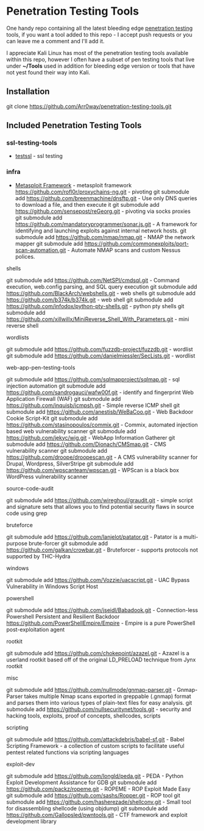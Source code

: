 # Penetration Testing Tools

One handy repo containing all the latest bleeding edge [penetration testing](https://www.aptive.co.uk/penetration-testing/) tools, if you want a tool added to this repo - I accept push requests or you can leave me a comment and I'll add it. 

I appreciate Kali Linux has most of the penetration testing tools available within this repo, however I often have a subset of pen testing tools that live under **~/Tools** used in addition for bleeding edge version or tools that have not yest found their way into Kali.   

## Installation 

git clone https://github.com/Arr0way/penetration-testing-tools.git

## Included Penetration Testing Tools

### ssl-testing-tools

* [testssl](/drwetter/testssl.sh) - ssl testing

### infra

* [Metasploit Framework](/rapid7/metasploit-framework) - metasploit framework
https://github.com/rofl0r/proxychains-ng.git - pivoting
git submodule add https://github.com/breenmachine/dnsftp.git - Use only DNS queries to download a file, and then execute it
git submodule add https://github.com/sensepost/reGeorg.git - pivoting via socks proxies
git submodule add https://github.com/mandatoryprogrammer/sonar.js.git - A framework for identifying and launching exploits against internal network hosts.
git submodule add https://github.com/nmap/nmap.git - NMAP the network mapper
git submodule add https://github.com/commonexploits/port-scan-automation.git - Automate NMAP scans and custom Nessus polices.

shells

git submodule add https://github.com/NetSPI/cmdsql.git - Command execution, web.config parsing, and SQL query execution
git submodule add https://github.com/BlackArch/webshells.git - web shells
git submodule add https://github.com/b374k/b374k.git - web shell
git submodule add https://github.com/infodox/python-pty-shells.git - python pty shells
git submodule add https://github.com/xillwillx/MiniReverse_Shell_With_Parameters.git - mini reverse shell

wordlists

git submodule add https://github.com/fuzzdb-project/fuzzdb.git - wordlist
git submodule add https://github.com/danielmiessler/SecLists.git - wordlist

web-app-pen-testing-tools

git submodule add https://github.com/sqlmapproject/sqlmap.git - sql injection automation
git submodule add https://github.com/sandrogauci/wafw00f.git - identify and fingerprint Web Application Firewall (WAF)
git submodule add https://github.com/inquisb/icmpsh.git - Simple reverse ICMP shell
git submodule add https://github.com/anestisb/WeBaCoo.git - Web Backdoor Cookie Script-Kit
git submodule add https://github.com/stasinopoulos/commix.git - Commix, automated injection based web vulnerability scanner
git submodule add https://github.com/jekyc/wig.git  - WebApp Information Gatherer
git submodule add https://github.com/Dionach/CMSmap.git - CMS vulnerability scanner
git submodule add https://github.com/droope/droopescan.git - A CMS vulnerability scanner for Drupal, Wordpress, SilverStripe
git submodule add https://github.com/wpscanteam/wpscan.git - WPScan is a black box WordPress vulnerability scanner

source-code-audit

git submodule add https://github.com/wireghoul/graudit.git - simple script and signature sets that allows you to find potential
security flaws in source code using grep

bruteforce

git submodule add https://github.com/lanjelot/patator.git - Patator is a multi-purpose brute-forcer
git submodule add https://github.com/galkan/crowbar.git - Bruteforcer - supports protocols not supported by THC-Hydra

windows

git submodule add https://github.com/Vozzie/uacscript.git - UAC Bypass Vulnerability in Windows Script Host

powershell

git submodule add https://github.com/jseidl/Babadook.git - Connection-less Powershell Persistent and Resilient Backdoor
https://github.com/PowerShellEmpire/Empire - Empire is a pure PowerShell post-exploitation agent

rootkit

git submodule add https://github.com/chokepoint/azazel.git - Azazel is a userland rootkit based off of the original LD_PRELOAD technique from Jynx rootkit

misc

git submodule add https://github.com/nullmode/gnmap-parser.git - Gnmap-Parser takes multiple Nmap scans exported in greppable (.gnmap) format and parses them into various types of plain-text files for easy analysis.
git submodule add https://github.com/nullsecuritynet/tools.git - security and hacking tools, exploits, proof of concepts, shellcodes, scripts

scripting

git submodule add https://github.com/attackdebris/babel-sf.git - Babel Scripting Framework - a collection of custom scripts to facilitate useful pentest related functions via scripting languages

exploit-dev

git submodule add https://github.com/longld/peda.git - PEDA - Python Exploit Development Assistance for GDB
git submodule add https://github.com/packz/ropeme.git - ROPEME - ROP Exploit Made Easy
git submodule add https://github.com/sashs/Ropper.git - ROP tool
git submodule add https://github.com/hasherezade/shellconv.git - Small tool for disassembling shellcode (using objdump)
git submodule add https://github.com/Gallopsled/pwntools.git - CTF framework and exploit development library
